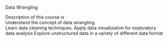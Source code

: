 Data Wrangling

Description of this course is   
Understand the concept of data wrangling.  
Learn data cleaning techniques.
Apply data visualization for exploratory data analysis 
Explore unstructured data in a variety of different data format
